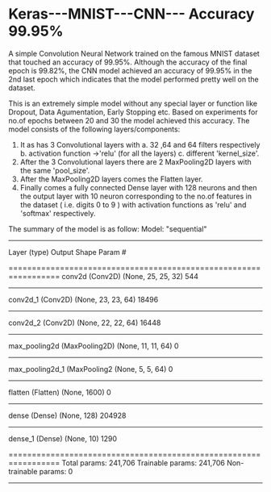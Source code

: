 # Keras---MNIST---CNN--- Accuracy 99.95%
A simple Convolution Neural Network trained on the famous MNIST dataset that touched an accuracy of 99.95%.
Although the accuracy of the final epoch is 99.82%, the CNN model achieved an accuracy of 99.95% in the 2nd last epoch which indicates that the model performed pretty well on the dataset.

This is an extremely simple model without any special layer or function like Dropout, Data Agumentation, Early Stopping etc.
Based on experiments for no.of epochs between 20 and 30 the model achieved this accuracy.
The model consists of the following layers/components:
1. It as has 3 Convolutional layers with 
  a. 32 ,64 and 64 filters respectively 
  b. activation function ->'relu' (for all the layers) 
  c. different 'kernel_size'.
2. After the 3 Convolutional layers there are 2 MaxPooling2D layers with the same 'pool_size'.
3. After the MaxPooling2D layers comes the Flatten layer.
4. Finally comes a fully connected Dense layer with 128 neurons and then the output layer with 10 neuron corresponding to the no.of features in the dataset ( i.e. digits 0 to 9 ) with activation functions as 'relu' and 'softmax' respectively.

The summary of the model is as follow: 
Model: "sequential"
_________________________________________________________________
Layer (type)                 Output Shape              Param #   

=================================================================
conv2d (Conv2D)              (None, 25, 25, 32)        544       
_________________________________________________________________
conv2d_1 (Conv2D)            (None, 23, 23, 64)        18496     
_________________________________________________________________
conv2d_2 (Conv2D)            (None, 22, 22, 64)        16448     
_________________________________________________________________
max_pooling2d (MaxPooling2D) (None, 11, 11, 64)        0         
_________________________________________________________________
max_pooling2d_1 (MaxPooling2 (None, 5, 5, 64)          0         
_________________________________________________________________
flatten (Flatten)            (None, 1600)              0         
_________________________________________________________________
dense (Dense)                (None, 128)               204928    
_________________________________________________________________
dense_1 (Dense)              (None, 10)                1290  

=================================================================
Total params: 241,706
Trainable params: 241,706
Non-trainable params: 0
_________________________________________________________________


